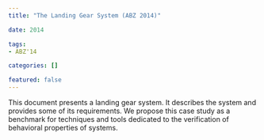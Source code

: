 ```yaml
---
title: "The Landing Gear System (ABZ 2014)"

date: 2014

tags:
- ABZ'14

categories: []

featured: false
---
```


This document presents a landing gear system. It describes the system and provides some of its requirements. We propose this case study as a benchmark for techniques and tools dedicated to the verification of behavioral properties of systems.
